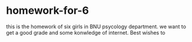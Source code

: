 # homework-for-6
this is the homework of six girls in BNU psycology department. we want to get a good grade and some konwledge of internet. Best wishes to 
